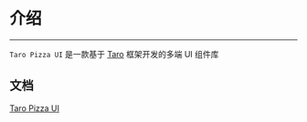 # 介绍

----

`Taro Pizza UI` 是一款基于 [Taro](https://taro.aotu.io) 框架开发的多端 UI 组件库


## 文档

[Taro Pizza UI](https://taro-pizza.herokuapp.com/)
